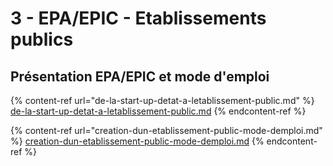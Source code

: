 # 3 - EPA/EPIC - Etablissements publics

## Présentation EPA/EPIC et mode d'emploi

{% content-ref url="de-la-start-up-detat-a-letablissement-public.md" %}
[de-la-start-up-detat-a-letablissement-public.md](de-la-start-up-detat-a-letablissement-public.md)
{% endcontent-ref %}

{% content-ref url="creation-dun-etablissement-public-mode-demploi.md" %}
[creation-dun-etablissement-public-mode-demploi.md](creation-dun-etablissement-public-mode-demploi.md)
{% endcontent-ref %}
